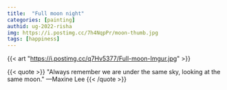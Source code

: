 ```yaml
---
title:  "Full moon night"
categories: [painting]
authid: ug-2022-risha
img: https://i.postimg.cc/7h4NqpPr/moon-thumb.jpg
tags: [happiness]
---
```


{{< art "https://i.postimg.cc/q7Hv5377/Full-moon-Imgur.jpg" >}}

{{< quote >}}
"Always remember we are under the same sky, looking at the same moon." —Maxine Lee
{{< /quote >}}